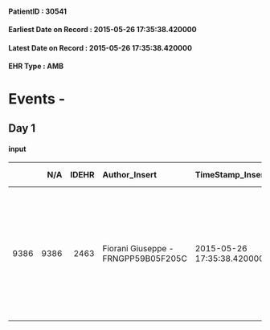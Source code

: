 
#### PatientID : 30541
#### Earliest Date on Record : 2015-05-26 17:35:38.420000
#### Latest Date on Record : 2015-05-26 17:35:38.420000
#### EHR Type : AMB

# Events - 

## Day 1

#### input
|      |    N/A |   IDEHR | Author_Insert                       | TimeStamp_Insert           | EHRType   |   PatientID |   IDDigitalSignDocument | persone_vicine   |   Unnamed: 0_x.1 |   IDANAMNESI_SOCIALE | Patient   | FamigliaAltro   | Paziente_T   | FamigliaAltro_T   |   Non_Rilevabile_x.1 | Note_Non_Rilevabile_x.1   | opt_Problemi   | Note_I                                                                                                                                                          | ds_note_timori                                                                                                                                     | chk_contr_sintomi   | chk_competenza                                 | opt_paziente_a   | opt_famiglia_a   | opt_adeguatezza   | opt_paziente_solo   | ds_note_con                                                                                                                                     | opt_presente_assente   | Presenza_minori   | Caregiver_principale   | opt_capacita         | ds_familiari_coinv   | opt_necessario   | opt_presente   | opt_risorse_ec   | opt_paziente_psi   | opt_Ins_vol   | opt_paziente_ad   | opt_caregiver_ad   | opt_esenzione   | opt_inv_civile   |   invalidita_perc | Needs               | Domestic partnership   | Fragility                    | opt_disponibilita_f   | opt_indennita_acc   | opt_legge   | opt_famiglia_psi   | opt_disponibilit_paz   |
|-----:|-------:|--------:|:------------------------------------|:---------------------------|:----------|------------:|------------------------:|:-----------------|-----------------:|---------------------:|:----------|:----------------|:-------------|:------------------|---------------------:|:--------------------------|:---------------|:----------------------------------------------------------------------------------------------------------------------------------------------------------------|:---------------------------------------------------------------------------------------------------------------------------------------------------|:--------------------|:-----------------------------------------------|:-----------------|:-----------------|:------------------|:--------------------|:------------------------------------------------------------------------------------------------------------------------------------------------|:-----------------------|:------------------|:-----------------------|:---------------------|:---------------------|:-----------------|:---------------|:-----------------|:-------------------|:--------------|:------------------|:-------------------|:----------------|:-----------------|------------------:|:--------------------|:-----------------------|:-----------------------------|:----------------------|:--------------------|:------------|:-------------------|:-----------------------|
| 9386 |   9386 |    2463 | Fiorani Giuseppe - FRNGPP59B05F205C | 2015-05-26 17:35:38.420000 | AMB       |       30541 |                   77756 | N/A              |             1036 |                  662 | Si#1      | Si#1            | Parziale#2   | Si#1              |                    0 | NR                        | No#0           | Il pz ha ampia consapevolezza di malattia e della sua estensione/gravit√†.La moglie ,la sorella ed il genero sono informati della gravit√† e della terminalit√† | La sorella riferisce difficolt√† crescenti da parte della moglie Guillermina nella gestione del pz,per stato di affaticamento ,soprattutto emotivo | controllo sintomi#0 | competenza/capacit√† assistenziale caregiver#0 | Indefinite#2     | Congruenti#1     | Da valutare#2     | No#0                | Vive con la moglie Monroy Guillermina di aa 68.Non hanno figli.Il pz ha due sorelle :Silvana di aa 71 e Maria di aa 73a in provincia di Cremona | Presente#1             | No#0              | La moglie Guillermina  | Non incrementabile#2 | La sorella Silvana   | Si#1             | No#0           | Da valutare#2    | No#0               | No#0          | Totale#2          | Totale#2           | Si#1            | Si#1             |               100 | Clinici#0;Sociali#1 | Coniuge/Convivente#0   | sovraccarico assistenziale#4 | No#0                  | No#0                | No#0        | No#0               | No#0                   |


